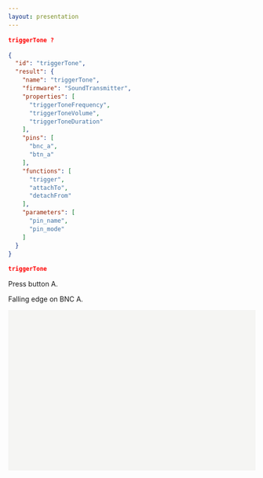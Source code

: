 ```yaml
---
layout: presentation
---
```


```json
triggerTone ?
```

```json
{
  "id": "triggerTone",
  "result": {
    "name": "triggerTone",
    "firmware": "SoundTransmitter",
    "properties": [
      "triggerToneFrequency",
      "triggerToneVolume",
      "triggerToneDuration"
    ],
    "pins": [
      "bnc_a",
      "btn_a"
    ],
    "functions": [
      "trigger",
      "attachTo",
      "detachFrom"
    ],
    "parameters": [
      "pin_name",
      "pin_mode"
    ]
  }
}
```

```json
triggerTone
```

Press button A.

Falling edge on BNC A.

[![](assets/img/white.png)](trigger-tone-frequency)
